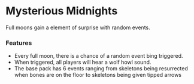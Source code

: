 # Mysterious Midnights<!--$headerTitle--><!--$pmc:delete-->

Full moons gain a element of surprise with random events.<!--$pmc:headerSize-->

### Features
- Every full moon, there is a chance of a random event bing triggered.
- When triggered, all players will hear a wolf howl sound.
- The base pack has 6 events ranging from skeletons being resurrected when bones are on the floor to skeletons being given tipped arrows
